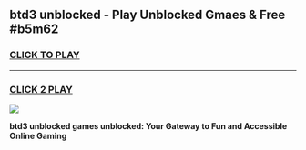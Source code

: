 
## btd3 unblocked - Play Unblocked Gmaes & Free #b5m62
<h3>
<a href="https://news.freeplayer.one?title=btd3_unblocked&ref=24F">CLICK TO PLAY</a></h3>
<hr>

<h3>
<a href="https://news.freeplayer.one?title=btd3_unblocked&ref=24F">CLICK 2 PLAY</a>
  
</h3>

<a href="https://news.freeplayer.one?title=btd3_unblocked&ref=24F/"><img src="https://clearcache.store/games.png"></a>


**btd3 unblocked games unblocked: Your Gateway to Fun and Accessible Online Gaming**

